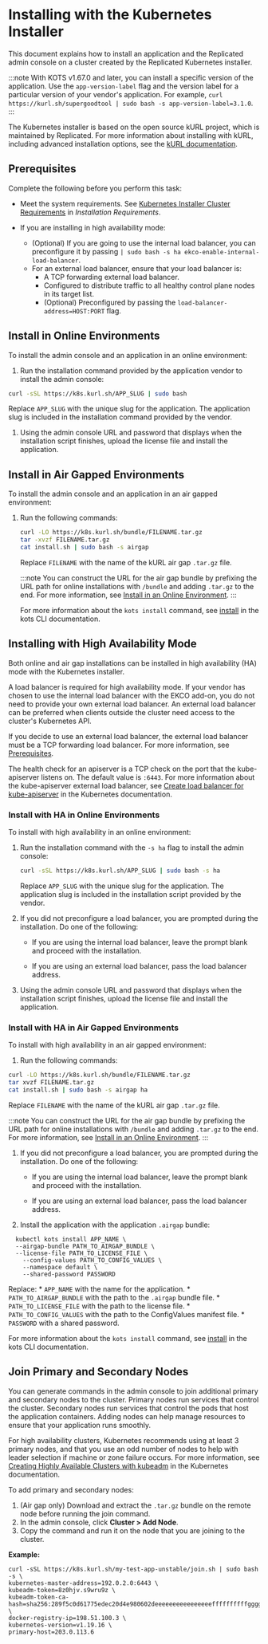 # Installing with the Kubernetes Installer

This document explains how to install an application and the Replicated admin console on a cluster created by the Replicated Kubernetes installer.

:::note
With KOTS v1.67.0 and later, you can install a specific version of the application. Use the `app-version-label` flag and the version label for a particular version of your vendor's application. For example, `curl https://kurl.sh/supergoodtool | sudo bash -s app-version-label=3.1.0`.
:::

The Kubernetes installer is based on the open source kURL project, which is maintained by Replicated. For more information about installing with kURL, including advanced installation options, see the [kURL documentation](https://kurl.sh/docs/introduction/).

## Prerequisites

Complete the following before you perform this task:

- Meet the system requirements. See [Kubernetes Installer Cluster Requirements](installing-general-requirements#embedded-cluster-requirements) in _Installation Requirements_.

- If you are installing in high availability mode:
  - (Optional) If you are going to use the internal load balancer, you can preconfigure it by passing `| sudo bash -s ha ekco-enable-internal-load-balancer`.
  - For an external load balancer, ensure that your load balancer is:
    - A TCP forwarding external load balancer.
    - Configured to distribute traffic to all healthy control plane nodes in its target list.
    - (Optional) Preconfigured by passing the `load-balancer-address=HOST:PORT` flag.

## Install in Online Environments

To install the admin console and an application in an online environment:

1. Run the installation command provided by the application vendor to install the admin console:

  ```bash
  curl -sSL https://k8s.kurl.sh/APP_SLUG | sudo bash
  ```
  Replace `APP_SLUG` with the unique slug for the application. The application slug is included in the installation command provided by the vendor.

1. Using the admin console URL and password that displays when the installation script finishes, upload the license file and install the application.


## Install in Air Gapped Environments

To install the admin console and an application in an air gapped environment:

1. Run the following commands:

    ```bash
    curl -LO https://k8s.kurl.sh/bundle/FILENAME.tar.gz
    tar -xvzf FILENAME.tar.gz
    cat install.sh | sudo bash -s airgap
    ```

    Replace `FILENAME` with the name of the kURL air gap `.tar.gz` file.

    :::note
    You can construct the URL for the air gap bundle by prefixing the URL path for online installations with `/bundle` and adding `.tar.gz` to the end. For more information, see [Install in an Online Environment](#install-in-an-online-environment).
    :::

    For more information about the `kots install` command, see [install](../reference/kots-cli-install) in the kots CLI documentation.

## Installing with High Availability Mode

Both online and air gap installations can be installed in high availability (HA) mode with the Kubernetes installer.

A load balancer is required for high availability mode. If your vendor has chosen to use the internal load balancer with the EKCO add-on, you do not need to provide your own external load balancer. An external load balancer can be preferred when clients outside the cluster need access to the cluster's Kubernetes API.

If you decide to use an external load balancer, the external load balancer must be a TCP forwarding load balancer. For more information, see [Prerequisites](#prerequisites).

The health check for an apiserver is a TCP check on the port that the kube-apiserver listens on. The default value is `:6443`. For more information about the kube-apiserver external load balancer, see [Create load balancer for kube-apiserver](https://kubernetes.io/docs/setup/independent/high-availability/#create-load-balancer-for-kube-apiserver) in the Kubernetes documentation.

### Install with HA in Online Environments

To install with high availability in an online environment:

1. Run the installation command with the `-s ha` flag to install the admin console:

    ```bash
    curl -sSL https://k8s.kurl.sh/APP_SLUG | sudo bash -s ha
      ```
    Replace `APP_SLUG` with the unique slug for the application. The application slug is included in the installation script provided by the vendor.

1. If you did not preconfigure a load balancer, you are prompted during the installation. Do one of the following:

    - If you are using the internal load balancer, leave the prompt blank and proceed with the installation.

    - If you are using an external load balancer, pass the load balancer address.

1. Using the admin console URL and password that displays when the installation script finishes, upload the license file and install the application.

### Install with HA in Air Gapped Environments

To install with high availability in an air gapped environment:

1. Run the following commands:

  ```bash
  curl -LO https://k8s.kurl.sh/bundle/FILENAME.tar.gz
  tar xvzf FILENAME.tar.gz
  cat install.sh | sudo bash -s airgap ha
  ```

  Replace `FILENAME` with the name of the kURL air gap `.tar.gz` file.

  :::note
  You can construct the URL for the air gap bundle by prefixing the URL path for online installations with `/bundle` and adding `.tar.gz` to the end. For more information, see [Install in an Online Environment](#install-in-an-online-environment).
  :::

1. If you did not preconfigure a load balancer, you are prompted during the installation. Do one of the following:

    - If you are using the internal load balancer, leave the prompt blank and proceed with the installation.

    - If you are using an external load balancer, pass the load balancer address.

1. Install the application with the application `.airgap` bundle:

  ```
    kubectl kots install APP_NAME \
    --airgap-bundle PATH_TO_AIRGAP_BUNDLE \
    --license-file PATH_TO_LICENSE_FILE \
      --config-values PATH_TO_CONFIG_VALUES \
      --namespace default \
      --shared-password PASSWORD
  ```
  Replace:
    * `APP_NAME` with the name for the application.
    * `PATH_TO_AIRGAP_BUNDLE` with the path to the `.airgap` bundle file.
    * `PATH_TO_LICENSE_FILE` with the path to the license file.
    * `PATH_TO_CONFIG_VALUES` with the path to the ConfigValues manifest file.
    * `PASSWORD` with a shared password.

  For more information about the `kots install` command, see [install](../reference/kots-cli-install) in the kots CLI documentation.

## Join Primary and Secondary Nodes

You can generate commands in the admin console to join additional primary and secondary nodes to the cluster. Primary nodes run services that control the cluster. Secondary nodes run services that control the pods that host the application containers. Adding nodes can help manage resources to ensure that your application runs smoothly.

For high availability clusters, Kubernetes recommends using at least 3 primary nodes, and that you use an odd number of nodes to help with leader selection if machine or zone failure occurs. For more information, see [Creating Highly Available Clusters with kubeadm](https://kubernetes.io/docs/setup/production-environment/tools/kubeadm/high-availability/) in the Kubernetes documentation.

To add primary and secondary nodes:

1. (Air gap only) Download and extract the `.tar.gz` bundle on the remote node before running the join command.
1. In the admin console, click **Cluster > Add Node**.
1. Copy the command and run it on the node that you are joining to the cluster.

  **Example:**

  ```
  curl -sSL https://k8s.kurl.sh/my-test-app-unstable/join.sh | sudo bash -s \
  kubernetes-master-address=192.0.2.0:6443 \
  kubeadm-token=8z0hjv.s9wru9z \
  kubeadm-token-ca-hash=sha256:289f5c0d61775edec20d4e980602deeeeeeeeeeeeeeeeffffffffffggggggg \
  docker-registry-ip=198.51.100.3 \
  kubernetes-version=v1.19.16 \
  primary-host=203.0.113.6
  ```
